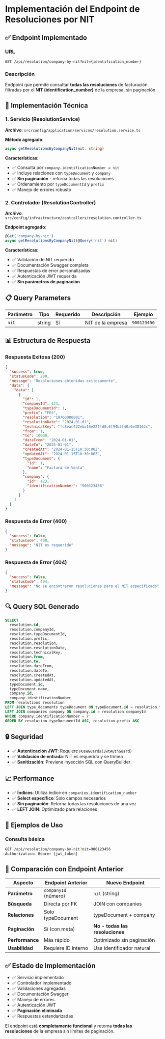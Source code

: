# Implementación del Endpoint de Resoluciones por NIT

## ✅ Endpoint Implementado

### URL
```
GET /api/resolution/company-by-nit?nit={identification_number}
```

### Descripción
Endpoint que permite consultar **todas las resoluciones** de facturación filtradas por el **NIT (identification_number)** de la empresa, sin paginación.

## 🔧 Implementación Técnica

### 1. Servicio (ResolutionService)
**Archivo**: `src/config/application/services/resolution.service.ts`

**Método agregado**:
```typescript
async getResolutionsByCompanyNit(nit: string)
```

**Características**:
- ✅ Consulta por `company.identificationNumber = nit`
- ✅ Incluye relaciones con `typeDocument` y `company`
- ✅ **Sin paginación** - retorna todas las resoluciones
- ✅ Ordenamiento por `typeDocumentId` y `prefix`
- ✅ Manejo de errores robusto

### 2. Controlador (ResolutionController)
**Archivo**: `src/config/infrastructure/controllers/resolution.controller.ts`

**Endpoint agregado**:
```typescript
@Get('company-by-nit')
async getResolutionsByCompanyNit(@Query('nit') nit)
```

**Características**:
- ✅ Validación de NIT requerido
- ✅ Documentación Swagger completa
- ✅ Respuestas de error personalizadas
- ✅ Autenticación JWT requerida
- ✅ **Sin parámetros de paginación**

## 📋 Query Parameters

| Parámetro | Tipo | Requerido | Descripción | Ejemplo |
|-----------|------|-----------|-------------|---------|
| `nit` | string | Sí | NIT de la empresa | `900123456` |

## 📊 Estructura de Respuesta

### Respuesta Exitosa (200)
```json
{
  "success": true,
  "statusCode": 200,
  "message": "Resoluciones obtenidas exitosamente",
  "data": {
    "data": [
      {
        "id": 1,
        "companyId": 123,
        "typeDocumentId": 1,
        "prefix": "FES",
        "resolution": "18760000001",
        "resolutionDate": "2024-01-01",
        "technicalKey": "fc8eac422eba16e22ffd8c6f94b3f40a6e38162c",
        "from": 1,
        "to": 10000,
        "dateFrom": "2024-01-01",
        "dateTo": "2025-01-01",
        "createdAt": "2024-01-15T10:30:00Z",
        "updatedAt": "2024-01-15T10:30:00Z",
        "typeDocument": {
          "id": 1,
          "name": "Factura de Venta"
        },
        "company": {
          "id": 123,
          "identificationNumber": "900123456"
        }
      }
    ]
  }
}
```

### Respuesta de Error (400)
```json
{
  "success": false,
  "statusCode": 400,
  "message": "NIT es requerido"
}
```

### Respuesta de Error (404)
```json
{
  "success": false,
  "statusCode": 404,
  "message": "No se encontraron resoluciones para el NIT especificado"
}
```

## 🔍 Query SQL Generado

```sql
SELECT 
  resolution.id,
  resolution.companyId,
  resolution.typeDocumentId,
  resolution.prefix,
  resolution.resolution,
  resolution.resolutionDate,
  resolution.technicalKey,
  resolution.from,
  resolution.to,
  resolution.dateFrom,
  resolution.dateTo,
  resolution.createdAt,
  resolution.updatedAt,
  typeDocument.id,
  typeDocument.name,
  company.id,
  company.identificationNumber
FROM resolutions resolution
LEFT JOIN type_documents typeDocument ON typeDocument.id = resolution.typeDocumentId
LEFT JOIN companies company ON company.id = resolution.companyId
WHERE company.identificationNumber = ?
ORDER BY resolution.typeDocumentId ASC, resolution.prefix ASC
```

## 🔒 Seguridad

- ✅ **Autenticación JWT**: Requiere `@UseGuards(JwtAuthGuard)`
- ✅ **Validación de entrada**: NIT es requerido y se trimea
- ✅ **Sanitización**: Previene inyección SQL con QueryBuilder

## 📈 Performance

- ✅ **Índices**: Utiliza índice en `companies.identification_number`
- ✅ **Select específico**: Solo campos necesarios
- ✅ **Sin paginación**: Retorna todas las resoluciones de una vez
- ✅ **LEFT JOIN**: Optimizado para relaciones

## 🧪 Ejemplos de Uso

### Consulta básica
```bash
GET /api/resolution/company-by-nit?nit=900123456
Authorization: Bearer {jwt_token}
```

## 🔄 Comparación con Endpoint Anterior

| Aspecto | Endpoint Anterior | Nuevo Endpoint |
|---------|------------------|----------------|
| **Parámetro** | `companyId` (número) | `nit` (string) |
| **Búsqueda** | Directa por FK | JOIN con companies |
| **Relaciones** | Solo typeDocument | typeDocument + company |
| **Paginación** | Sí (con meta) | **No - todas las resoluciones** |
| **Performance** | Más rápido | Optimizado sin paginación |
| **Usabilidad** | Requiere ID interno | Usa identificador natural |

## ✅ Estado de Implementación

- ✅ Servicio implementado
- ✅ Controlador implementado  
- ✅ Validaciones agregadas
- ✅ Documentación Swagger
- ✅ Manejo de errores
- ✅ Autenticación JWT
- ✅ **Paginación eliminada**
- ✅ Respuestas estandarizadas

El endpoint está **completamente funcional** y retorna **todas las resoluciones** de la empresa sin límites de paginación. 